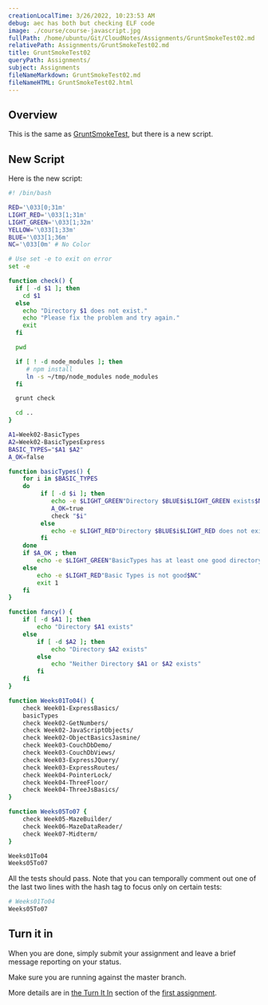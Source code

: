 ```yaml
---
creationLocalTime: 3/26/2022, 10:23:53 AM
debug: aec has both but checking ELF code
image: ./course/course-javascript.jpg
fullPath: /home/ubuntu/Git/CloudNotes/Assignments/GruntSmokeTest02.md
relativePath: Assignments/GruntSmokeTest02.md
title: GruntSmokeTest02
queryPath: Assignments/
subject: Assignments
fileNameMarkdown: GruntSmokeTest02.md
fileNameHTML: GruntSmokeTest02.html
---
```



<!-- toc -->
<!-- tocstop -->

## Overview

This is the same as [GruntSmokeTest][grunt-smoke01], but there is a new script.

## New Script

Here is the new script:

```bash
#! /bin/bash

RED='\033[0;31m'
LIGHT_RED='\033[1;31m'
LIGHT_GREEN='\033[1;32m'
YELLOW='\033[1;33m'
BLUE='\033[1;36m'
NC='\033[0m' # No Color

# Use set -e to exit on error
set -e

function check() {
  if [ -d $1 ]; then
    cd $1
  else
    echo "Directory $1 does not exist."
    echo "Please fix the problem and try again."
    exit
  fi

  pwd

  if [ ! -d node_modules ]; then
     # npm install
     ln -s ~/tmp/node_modules node_modules
  fi   

  grunt check

  cd ..
}

A1=Week02-BasicTypes
A2=Week02-BasicTypesExpress
BASIC_TYPES="$A1 $A2"
A_OK=false

function basicTypes() {
    for i in $BASIC_TYPES
    do
         if [ -d $i ]; then
            echo -e $LIGHT_GREEN"Directory $BLUE$i$LIGHT_GREEN exists$NC"
            A_OK=true
            check "$i"
         else
            echo -e $LIGHT_RED"Directory $BLUE$i$LIGHT_RED does not exist$NC"
         fi
    done
    if $A_OK ; then
        echo -e $LIGHT_GREEN"BasicTypes has at least one good directory.$NC"
    else
        echo -e $LIGHT_RED"Basic Types is not good$NC"
        exit 1
    fi
}

function fancy() {
    if [ -d $A1 ]; then
        echo "Directory $A1 exists"
    else
        if [ -d $A2 ]; then
            echo "Directory $A2 exists"
        else
            echo "Neither Directory $A1 or $A2 exists"
        fi
    fi
}

function Weeks01To04() {
	check Week01-ExpressBasics/  
	basicTypes
	check Week02-GetNumbers/
	check Week02-JavaScriptObjects/
	check Week02-ObjectBasicsJasmine/
	check Week03-CouchDbDemo/
	check Week03-CouchDbViews/
	check Week03-ExpressJQuery/
	check Week03-ExpressRoutes/
	check Week04-PointerLock/
	check Week04-ThreeFloor/
	check Week04-ThreeJsBasics/
}

function Weeks05To07 {
	check Week05-MazeBuilder/
	check Week06-MazeDataReader/
	check Week07-Midterm/
}

Weeks01To04
Weeks05To07
```

All the tests should pass. Note that you can temporally comment out one of the last two lines with the hash tag to focus only on certain tests:

```bash
# Weeks01To04
Weeks05To07
```

## Turn it in

When you are done, simply submit your assignment and leave a brief message reporting on your status.

Make sure you are running against the master branch.

More details are in [the Turn It In][turn] section of the [first assignment][grunt-smoke01].

[grunt-smoke01]: http://www.ccalvert.net/books/CloudNotes/Assignments/GruntSmokeTest.html
[turn]: http://www.ccalvert.net/books/CloudNotes/Assignments/GruntSmokeTest.html#turn-it-in
